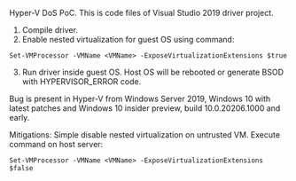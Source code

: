 Hyper-V DoS PoC.
This is code files of Visual Studio 2019 driver project. 
1. Compile driver.
2. Enable nested virtualization for guest OS using command:

```
Set-VMProcessor -VMName <VMName> -ExposeVirtualizationExtensions $true
```
3. Run driver inside guest OS. Host OS will be rebooted or generate BSOD with HYPERVISOR_ERROR code.

Bug is present in Hyper-V from Windows Server 2019, Windows 10 with latest patches and
Windows 10 insider preview, build 10.0.20206.1000 and early.

Mitigations:
Simple disable nested virtualization on untrusted VM. Execute command on host server:

```
Set-VMProcessor -VMName <VMName> -ExposeVirtualizationExtensions $false
```
